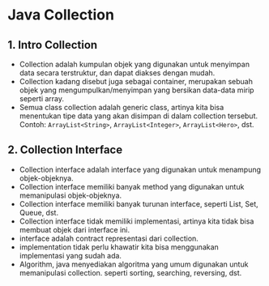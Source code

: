 # Java Collection

## 1. Intro Collection

- Collection adalah kumpulan objek yang digunakan untuk menyimpan data secara terstruktur, dan dapat diakses dengan mudah.
- Collection kadang disebut juga sebagai container, merupakan sebuah objek yang mengumpulkan/menyimpan yang bersikan data-data mirip seperti array.
- Semua class collection adalah generic class, artinya kita bisa menentukan tipe data yang akan disimpan di dalam collection tersebut. Contoh: `ArrayList<String>`, `ArrayList<Integer>`, `ArrayList<Hero>`, dst.

## 2. Collection Interface

- Collection interface adalah interface yang digunakan untuk menampung objek-objeknya.
- Collection interface memiliki banyak method yang digunakan untuk memanipulasi objek-objeknya.
- Collection interface memiliki banyak turunan interface, seperti List, Set, Queue, dst.
- Collection interface tidak memiliki implementasi, artinya kita tidak bisa membuat objek dari interface ini.
- interface adalah contract representasi dari collection.
- implementation tidak perlu khawatir kita bisa menggunakan implementasi yang sudah ada.
- Algorithm, java menyediakan algoritma yang umum digunakan untuk memanipulasi collection. seperti sorting, searching, reversing, dst.
 